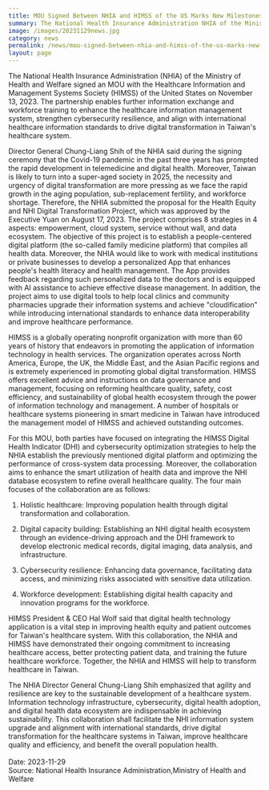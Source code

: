 ```yaml
---
title: MOU Signed Between NHIA and HIMSS of the US Marks New Milestones in Digital Transformation
summary: The National Health Insurance Administration NHIA of the Ministry of Health and Welfare signed an MOU with the Healthcare Information and Management Systems Society HIMSS of the United States
image: /images/20231129news.jpg
category: news
permalink: /news/mou-signed-between-nhia-and-himss-of-the-us-marks-new-milestones in-digital-transformation/
layout: page
---
```


The National Health Insurance Administration (NHIA) of the Ministry of Health and Welfare signed an MOU with the Healthcare Information and Management Systems Society (HIMSS) of the United States on November 13, 2023. The partnership enables further information exchange and workforce training to enhance the healthcare information management system, strengthen cybersecurity resilience, and align with international healthcare information standards to drive digital transformation in Taiwan's healthcare system.

Director General Chung-Liang Shih of the NHIA said during the signing ceremony that the Covid-19 pandemic in the past three years has prompted the rapid development in telemedicine and digital health. Moreover, Taiwan is likely to turn into a super-aged society in 2025, the necessity and urgency of digital transformation are more pressing as we face the rapid growth in the aging population, sub-replacement fertility, and workforce shortage. Therefore, the NHIA submitted the proposal for the Health Equity and NHI Digital Transformation Project, which was approved by the Executive Yuan on August 17, 2023. The project comprises 8 strategies in 4 aspects: empowerment, cloud system, service without wall, and data ecosystem. The objective of this project is to establish a people-centered digital platform (the so-called family medicine platform) that compiles all health data. Moreover, the NHIA would like to work with medical institutions or private businesses to develop a personalized App that enhances people's health literacy and health management. The App provides feedback regarding such personalized data to the doctors and is equipped with AI assistance to achieve effective disease management. In addition, the project aims to use digital tools to help local clinics and community pharmacies upgrade their information systems and achieve "cloudification" while introducing international standards to enhance data interoperability and improve healthcare performance.

HIMSS is a globally operating nonprofit organization with more than 60 years of history that endeavors in promoting the application of information technology in health services. The organization operates across North America, Europe, the UK, the Middle East, and the Asian Pacific regions and is extremely experienced in promoting global digital transformation. HIMSS offers excellent advice and instructions on data governance and management, focusing on reforming healthcare quality, safety, cost efficiency, and sustainability of global health ecosystem through the power of information technology and management. A number of hospitals or healthcare systems pioneering in smart medicine in Taiwan have introduced the management model of HIMSS and achieved outstanding outcomes.

For this MOU, both parties have focused on integrating the HIMSS Digital Health Indicator (DHI) and cybersecurity optimization strategies to help the NHIA establish the previously mentioned digital platform and optimizing the performance of cross-system data processing. Moreover, the collaboration aims to enhance the smart utilization of health data and improve the NHI database ecosystem to refine overall healthcare quality. The four main focuses of the collaboration are as follows: 

1. Holistic healthcare: Improving population health through digital transformation and collaboration.

2. Digital capacity building: Establishing an NHI digital health ecosystem through an evidence-driving approach and the DHI framework to develop electronic medical records, digital imaging, data analysis, and infrastructure.

3. Cybersecurity resilience: Enhancing data governance, facilitating data access, and minimizing risks associated with sensitive data utilization.

4. Workforce development: Establishing digital health capacity and innovation programs for the workforce.

HIMSS President & CEO Hal Wolf said that digital health technology application is a vital step in improving health equity and patient outcomes for Taiwan's healthcare system. With this collaboration, the NHIA and HIMSS have demonstrated their ongoing commitment to increasing healthcare access, better protecting patient data, and training the future healthcare workforce. Together, the NHIA and HIMSS will help to transform healthcare in Taiwan.

The NHIA Director General Chung-Liang Shih emphasized that agility and resilience are key to the sustainable development of a healthcare system. Information technology infrastructure, cybersecurity, digital health adoption, and digital health data ecosystem are indispensable in achieving sustainability. This collaboration shall facilitate the NHI information system upgrade and alignment with international standards, drive digital transformation for the healthcare systems in Taiwan, improve healthcare quality and efficiency, and benefit the overall population health.
<br/>
<br/>
Date: 2023-11-29
<br/>
Source: National Health Insurance Administration,Ministry of Health and Welfare
